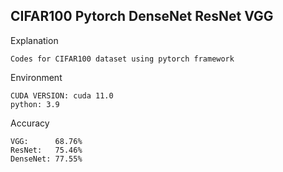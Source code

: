 ## CIFAR100 Pytorch DenseNet ResNet VGG

Explanation

    Codes for CIFAR100 dataset using pytorch framework

Environment

    CUDA VERSION: cuda 11.0
    python: 3.9  

Accuracy

    VGG:      68.76%
    ResNet:   75.46%
    DenseNet: 77.55%

